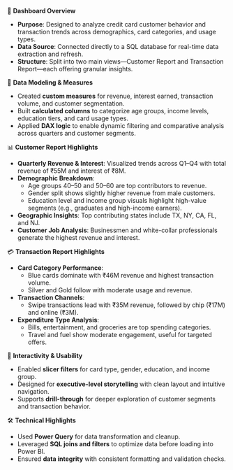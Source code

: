 📌 **Dashboard Overview**
- **Purpose**: Designed to analyze credit card customer behavior and transaction trends across demographics, card categories, and usage types.
- **Data Source**: Connected directly to a SQL database for real-time data extraction and refresh.
- **Structure**: Split into two main views—Customer Report and Transaction Report—each offering granular insights.


 🧮 **Data Modeling & Measures**
- Created **custom measures** for revenue, interest earned, transaction volume, and customer segmentation.
- Built **calculated columns** to categorize age groups, income levels, education tiers, and card usage types.
- Applied **DAX logic** to enable dynamic filtering and comparative analysis across quarters and customer segments.


 📊 **Customer Report Highlights**
- **Quarterly Revenue & Interest**: Visualized trends across Q1–Q4 with total revenue of ₹55M and interest of ₹8M.
- **Demographic Breakdown**:
  - Age groups 40–50 and 50–60 are top contributors to revenue.
  - Gender split shows slightly higher revenue from male customers.
  - Education level and income group visuals highlight high-value segments (e.g., graduates and high-income earners).
- **Geographic Insights**: Top contributing states include TX, NY, CA, FL, and NJ.
- **Customer Job Analysis**: Businessmen and white-collar professionals generate the highest revenue and interest.


💳 **Transaction Report Highlights**
- **Card Category Performance**:
  - Blue cards dominate with ₹46M revenue and highest transaction volume.
  - Silver and Gold follow with moderate usage and revenue.
- **Transaction Channels**:
  - Swipe transactions lead with ₹35M revenue, followed by chip (₹17M) and online (₹3M).
- **Expenditure Type Analysis**:
  - Bills, entertainment, and groceries are top spending categories.
  - Travel and fuel show moderate engagement, useful for targeted offers.


 🧠 **Interactivity & Usability**
- Enabled **slicer filters** for card type, gender, education, and income group.
- Designed for **executive-level storytelling** with clean layout and intuitive navigation.
- Supports **drill-through** for deeper exploration of customer segments and transaction behavior.


 🛠️ **Technical Highlights**
- Used **Power Query** for data transformation and cleanup.
- Leveraged **SQL joins and filters** to optimize data before loading into Power BI.
- Ensured **data integrity** with consistent formatting and validation checks.
